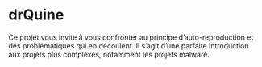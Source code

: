# drQuine

Ce projet vous invite à vous confronter au principe d’auto-reproduction et des problématiques
qui en découlent. Il s’agit d’une parfaite introduction aux projets plus complexes,
notamment les projets malware.
